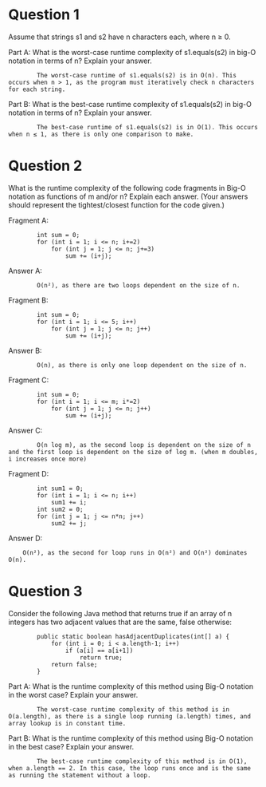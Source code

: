 # Question 1
Assume that strings s1 and s2 have n characters each, where n ≥ 0.

Part A: What is the worst-case runtime complexity of s1.equals(s2) in big-O notation in terms of n? Explain your answer.
		
			The worst-case runtime of s1.equals(s2) is in O(n). This occurs when n > 1, as the program must iteratively check n characters for each string.

Part B: What is the best-case runtime complexity of s1.equals(s2) in big-O notation in terms of n? Explain your answer.
		
			The best-case runtime of s1.equals(s2) is in O(1). This occurs when n ≤ 1, as there is only one comparison to make.

# Question 2
What is the runtime complexity of the following code fragments in Big-O notation as functions of m and/or n? Explain each answer. (Your answers should represent the tightest/closest function for the code given.)
			
Fragment A: 

			int sum = 0;
			for (int i = 1; i <= n; i+=2)
    			for (int j = 1; j <= n; j+=3)
        			sum += (i+j);
						
Answer A:

			O(n²), as there are two loops dependent on the size of n.

Fragment B:
			
			int sum = 0;
			for (int i = 1; i <= 5; i++)
    			for (int j = 1; j <= n; j++)
        			sum += (i+j);

Answer B:
			
			O(n), as there is only one loop dependent on the size of n.

Fragment C:
			
			int sum = 0;
			for (int i = 1; i <= m; i*=2)
    			for (int j = 1; j <= n; j++)
        			sum += (i+j);
						
Answer C:
			
			O(n log m), as the second loop is dependent on the size of n and the first loop is dependent on the size of log m. (when m doubles, i increases once more)

Fragment D:
			
			int sum1 = 0;
			for (int i = 1; i <= n; i++)
    			sum1 += i;
			int sum2 = 0;
			for (int j = 1; j <= n*n; j++)
    			sum2 += j;
					
Answer D:
			
		O(n²), as the second for loop runs in O(n²) and O(n²) dominates O(n).

# Question 3
Consider the following Java method that returns true if an array of n integers has two adjacent values that are the same, false otherwise:

			public static boolean hasAdjacentDuplicates(int[] a) {
    			for (int i = 0; i < a.length-1; i++)
        			if (a[i] == a[i+1])
	   	    	    	return true;
    			return false;
			}

Part A: What is the runtime complexity of this method using Big-O notation in the worst case? Explain your answer.

			The worst-case runtime complexity of this method is in O(a.length), as there is a single loop running (a.length) times, and array lookup is in constant time.

Part B: What is the runtime complexity of this method using Big-O notation in the best case? Explain your answer.

			The best-case runtime complexity of this method is in O(1), when a.length == 2. In this case, the loop runs once and is the same as running the statement without a loop.
